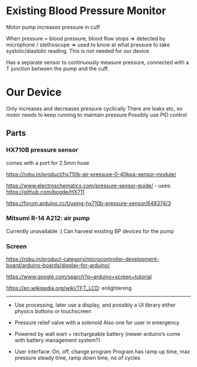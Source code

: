 # Existing Blood Pressure Monitor

Motor pump increases pressure in cuff

When pressure = blood pressure, blood flow stops => detected by microphone / stethoscope => used to know at what pressure to take systolic/diastolic reading.
This is not needed for our device

Has a separate sensor to continuously measure pressure, connected with a T junction between the pump and the cuff.

# Our Device

Only increases and decreases pressure cyclically
There are leaks etc, so motor needs to keep running to maintain pressure
Possibly use PID control

## Parts

### HX710B pressure sensor

comes with a port for 2.5mm hose

https://robu.in/product/hx710b-air-pressure-0-40kpa-sensor-module/

https://www.electroschematics.com/pressure-sensor-guide/
    - uses: https://github.com/bogde/HX711

https://forum.arduino.cc/t/using-hx710b-pressure-sensor/648374/3

### Mitsumi R-14 A212: air pump

Currently unavailable :(
Can harvest existing BP devices for the pump

### Screen

https://robu.in/product-category/microcontroller-development-board/arduino-boards/display-for-arduino/

https://www.google.com/search?q=arduino+screen+tutorial

https://en.wikipedia.org/wiki/TFT_LCD: enlightening

---

- Use processing, later use a display, and possibly a UI library
  either physics buttons or touchscreen

- Pressure relief valve with a solenoid
  Also one for user in emergency

- Powered by wall wart + rechargeable battery
  (newer arduino’s come with battery management system?)

- User interface: On, off, change program
  Program has ramp up time, max pressure steady time, ramp down time, no of cycles

